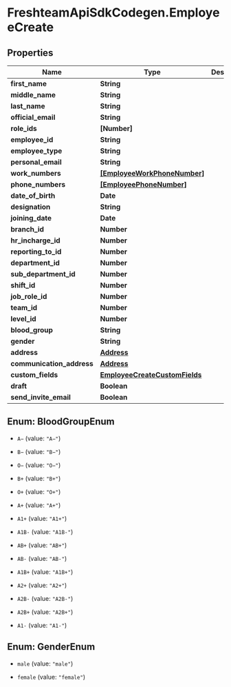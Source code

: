 # FreshteamApiSdkCodegen.EmployeeCreate

## Properties

| Name                      | Type                                                            | Description | Notes      |
| ------------------------- | --------------------------------------------------------------- | ----------- | ---------- |
| **first_name**            | **String**                                                      |             |
| **middle_name**           | **String**                                                      |             | [optional] |
| **last_name**             | **String**                                                      |             |
| **official_email**        | **String**                                                      |             |
| **role_ids**              | **[Number]**                                                    |             |
| **employee_id**           | **String**                                                      |             | [optional] |
| **employee_type**         | **String**                                                      |             | [optional] |
| **personal_email**        | **String**                                                      |             | [optional] |
| **work_numbers**          | [**[EmployeeWorkPhoneNumber]**](EmployeeWorkPhoneNumber.md)     |             | [optional] |
| **phone_numbers**         | [**[EmployeePhoneNumber]**](EmployeePhoneNumber.md)             |             | [optional] |
| **date_of_birth**         | **Date**                                                        |             | [optional] |
| **designation**           | **String**                                                      |             | [optional] |
| **joining_date**          | **Date**                                                        |             | [optional] |
| **branch_id**             | **Number**                                                      |             | [optional] |
| **hr_incharge_id**        | **Number**                                                      |             | [optional] |
| **reporting_to_id**       | **Number**                                                      |             | [optional] |
| **department_id**         | **Number**                                                      |             | [optional] |
| **sub_department_id**     | **Number**                                                      |             | [optional] |
| **shift_id**              | **Number**                                                      |             | [optional] |
| **job_role_id**           | **Number**                                                      |             | [optional] |
| **team_id**               | **Number**                                                      |             | [optional] |
| **level_id**              | **Number**                                                      |             | [optional] |
| **blood_group**           | **String**                                                      |             | [optional] |
| **gender**                | **String**                                                      |             | [optional] |
| **address**               | [**Address**](Address.md)                                       |             | [optional] |
| **communication_address** | [**Address**](Address.md)                                       |             | [optional] |
| **custom_fields**         | [**EmployeeCreateCustomFields**](EmployeeCreateCustomFields.md) |             | [optional] |
| **draft**                 | **Boolean**                                                     |             | [optional] |
| **send_invite_email**     | **Boolean**                                                     |             | [optional] |

## Enum: BloodGroupEnum

- `A−` (value: `"A−"`)

- `B−` (value: `"B−"`)

- `O−` (value: `"O−"`)

- `B+` (value: `"B+"`)

- `O+` (value: `"O+"`)

- `A+` (value: `"A+"`)

- `A1+` (value: `"A1+"`)

- `A1B-` (value: `"A1B-"`)

- `AB+` (value: `"AB+"`)

- `AB-` (value: `"AB-"`)

- `A1B+` (value: `"A1B+"`)

- `A2+` (value: `"A2+"`)

- `A2B-` (value: `"A2B-"`)

- `A2B+` (value: `"A2B+"`)

- `A1-` (value: `"A1-"`)

## Enum: GenderEnum

- `male` (value: `"male"`)

- `female` (value: `"female"`)
